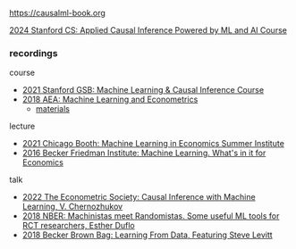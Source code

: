 <https://causalml-book.org>

[2024 Stanford CS: Applied Causal Inference Powered by ML and AI Course](https://stanford-msande228.github.io/winter23/calendar)

### recordings

course
- [2021 Stanford GSB: Machine Learning & Causal Inference Course](https://www.gsb.stanford.edu/faculty-research/labs-initiatives/sil/research/methods/ai-machine-learning/short-course)
- [2018 AEA: Machine Learning and Econometrics](https://www.aeaweb.org/conference/cont-ed/2018-webcasts)
  - [materials](https://drive.google.com/drive/folders/1SEEOMluxBcSAb_tsDYgcLFtOQaeWtkLp)

lecture 
- [2021 Chicago Booth: Machine Learning in Economics Summer Institute](https://www.youtube.com/playlist?list=PLjzPdttd_sxFEwgDWR0jspg7CTV5mBxzl)
- [2016 Becker Friedman Institute: Machine Learning. What's in it for Economics](https://www.youtube.com/playlist?list=PLSSQ1ikQ6KGhTwxYcD05SW8_ZH4xnCBoX)

talk 
- [2022 The Econometric Society: Causal Inference with Machine Learning, V. Chernozhukov](https://www.youtube.com/watch?v=g-xf50C_Ryg&t=7s)
- [2018 NBER: Machinistas meet Randomistas. Some useful ML tools for RCT researchers, Esther Duflo](https://www.nber.org/lecture/2018-masters-lecture-esther-duflo-meet-randomistas-useful-ml-tools-empirical-researchers)
- [2018 Becker Brown Bag: Learning From Data, Featuring Steve Levitt](https://www.youtube.com/watch?v=2EH1D3nhOGI)


